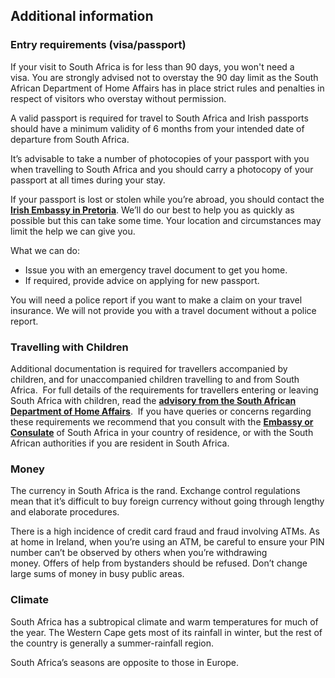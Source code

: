 ## Additional information

### **Entry requirements (visa/passport)**

If your visit to South Africa is for less than 90 days, you won't need a visa. You are strongly advised not to overstay the 90 day limit as the South African Department of Home Affairs has in place strict rules and penalties in respect of visitors who overstay without permission.

A valid passport is required for travel to South Africa and Irish passports should have a minimum validity of 6 months from your intended date of departure from South Africa.

It’s advisable to take a number of photocopies of your passport with you when travelling to South Africa and you should carry a photocopy of your passport at all times during your stay.

If your passport is lost or stolen while you’re abroad, you should contact the [**Irish Embassy in Pretoria**](/en/southafrica/pretoria/). We’ll do our best to help you as quickly as possible but this can take some time. Your location and circumstances may limit the help we can give you.

What we can do:

* Issue you with an emergency travel document to get you home.
* If required, provide advice on applying for new passport.

You will need a police report if you want to make a claim on your travel insurance. We will not provide you with a travel document without a police report.

### **Travelling with Children**

Additional documentation is required for travellers accompanied by children, and for unaccompanied children travelling to and from South Africa.  For full details of the requirements for travellers entering or leaving South Africa with children, read the [**advisory from the South African Department of Home Affairs**](http://www.dha.gov.za/index.php/statements-speeches/621-updated-advisory-new-requirements-for-children-travelling-through-south-african-ports-of-entry).  If you have queries or concerns regarding these requirements we recommend that you consult with the [**Embassy or Consulate**](/en/dfa/embassies-in-ireland/) of South Africa in your country of residence, or with the South African authorities if you are resident in South Africa.

### **Money**

The currency in South Africa is the rand. Exchange control regulations mean that it’s difficult to buy foreign currency without going through lengthy and elaborate procedures.

There is a high incidence of credit card fraud and fraud involving ATMs. As at home in Ireland, when you’re using an ATM, be careful to ensure your PIN number can’t be observed by others when you’re withdrawing money. Offers of help from bystanders should be refused. Don’t change large sums of money in busy public areas.

### **Climate**

South Africa has a subtropical climate and warm temperatures for much of the year. The Western Cape gets most of its rainfall in winter, but the rest of the country is generally a summer-rainfall region.

South Africa’s seasons are opposite to those in Europe.